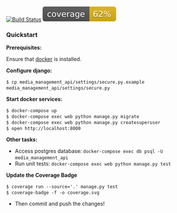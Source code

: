 
[![Build Status](https://travis-ci.org/Harvard-ATG/media_management_api.svg)](https://travis-ci.org/Harvard-ATG/media_management_api)
![Coverage Status](./coverage.svg)

### Quickstart

**Prerequisites:**

Ensure that [docker](https://www.docker.com/) is installed.

**Configure django:**

```
$ cp media_management_api/settings/secure.py.example media_management_api/settings/secure.py
```

**Start docker services:**

```
$ docker-compose up
$ docker-compose exec web python manage.py migrate
$ docker-compose exec web python manage.py createsuperuser
$ open http://localhost:8000
```

**Other tasks:**

- Access postgres database: `docker-compose exec db psql -U media_management_api`
- Run unit tests: `docker-compose exec web python manage.py test`


**Update the Coverage Badge**

```
$ coverage run --source='.' manage.py test
$ coverage-badge -f -o coverage.svg
```
- Then commit and push the changes!
